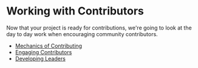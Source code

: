 # Working with Contributors

Now that your project is ready for contributions, we're going to look at the day
to day work when encouraging community contributors.

* [Mechanics of Contributing](03.1-mechanics.md)
* [Engaging Contributors](03.2-engaging.md)
* [Developing Leaders](03.3-leaders.md)